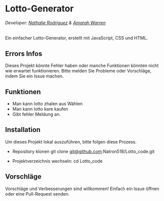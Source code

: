 # Lotto-Generator
###### Developer:  [Nathalie Rodriguez](https://github.com/Natron518) & [Amarah Warren](https://github.com/b1polarbear)
Ein einfacher Lotto-Generator, erstellt mit JavaScript, CSS und HTML.

## Errors Infos
Dieses Projekt könnte Fehler haben oder manche Funktionen könnten nicht wie erwartet funktionieren. Bitte melden Sie Probleme oder Vorschläge, indem Sie ein Issue machen.

## Funktionen
- Man kann lotto zhalen aus Wählen 
- Man kann lotto kare kaufen
- Gibt fehler Meldung an.

## Installation
Um dieses Projekt lokal auszuführen, bitte folgen diese Prozess.

- Repository klonen
  git clone  git@github.com:Natron518/Lotto_code.git

- Projektverzeichnis wechseln:
  cd Lotto_code

##  Vorschläge
Vorschläge und Verbesserungen sind willkommen!
Einfach ein Issue öffnen oder eine Pull-Request senden.
